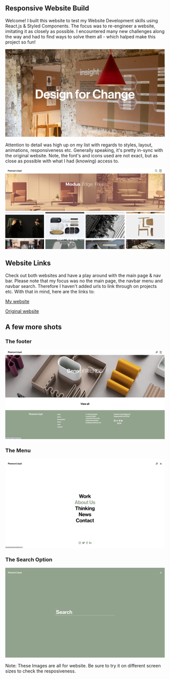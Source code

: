 ## Responsive Website Build

Welcome! I built this website to test my Website Development skills using React.js & Styled Components. The focus was to re-engineer a website, imitating it as closely as possible. I encountered many new challenges along the way and had to find ways to solve them all - which halped make this project so fun!

![cover Image](images/header.png)

Attention to detail was high up on my list with regards to styles, layout, animations, responsiveness etc. Generally speaking, it's pretty in-sync with the original website. Note, the font's and icons used are not exact, but as close as possible with what I had (knowing) access to. 

![projects](images/projects.png)

## Website Links

Check out both websites and have a play around with the main page & nav bar. Please note that my focus was no the main page, the navbar menu and navbar search. Therefore I haven't added urls to link through on projects etc. With that in mind, here are the links to: 

[My website](https://responsive-website-lw.netlify.app/)

[Original website](https://pearsonlloyd.com/)

## A few more shots

### The footer
![footer](images/footer.png)

### The Menu
![menu](images/menu.png)

### The  Search Option
![search](images/search.png)

Note: These Images are all for website. Be sure to try it on different screen sizes to check the resposiveness. 